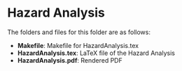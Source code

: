 # Hazard Analysis

The folders and files for this folder are as follows:
- **Makefile**: Makefile for HazardAnalysis.tex
- **HazardAnalysis.tex**: LaTeX file of the Hazard Analysis
- **HazardAnalysis.pdf**: Rendered PDF